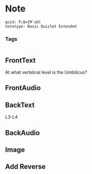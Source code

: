 # Note
```
guid: P;Q=IM`uU(
notetype: Basic Quizlet Extended
```

### Tags
```
```

## FrontText
At what vertebral level is the Umbilicus?

## FrontAudio


## BackText
L3-L4

## BackAudio


## Image


## Add Reverse

